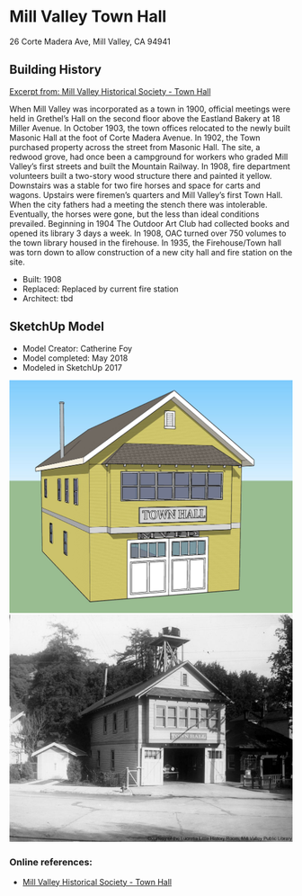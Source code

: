 # Mill Valley Town Hall
26 Corte Madera Ave, Mill Valley, CA 94941

## Building History
[Excerpt from: Mill Valley Historical Society - Town Hall](https://www.mvhistory.org/vignette-town-hall/)

When Mill Valley was incorporated as a town in 1900, official meetings were held in Grethel’s Hall on the second floor above the Eastland Bakery at 18 Miller Avenue.  In October 1903, the town offices relocated to the newly built Masonic Hall at the foot of Corte Madera Avenue. In 1902, the Town purchased property across the street from Masonic Hall. The site, a redwood grove, had once been a campground for workers who graded Mill Valley’s first streets and built the Mountain Railway.  In 1908, fire department volunteers built a two-story wood structure there and painted it yellow. Downstairs was a stable for two fire horses and space for carts and wagons. Upstairs were firemen’s quarters and Mill Valley’s first Town Hall.   When the city fathers had a meeting the stench there was intolerable. Eventually, the horses were gone, but the less than ideal conditions prevailed. Beginning in 1904 The Outdoor Art Club had collected books and opened its library 3 days a week. In 1908, OAC turned over 750 volumes to the town library housed in the firehouse. In 1935, the Firehouse/Town hall was torn down to allow construction of a new city hall and fire station on the site.



- Built: 1908
- Replaced: Replaced by current fire station
- Architect: tbd

## SketchUp Model
- Model Creator: Catherine Foy
- Model completed: May 2018
- Modeled in SketchUp 2017

![SketchUp model](https://github.com/TimeWalkOrg/building-mill-valley-ca-town-hall/blob/master/town-hall.jpg)
![1908 photo of Town Hall](https://github.com/TimeWalkOrg/building-mill-valley-ca-town-hall/blob/master/1908-town-hall.jpg)

### Online references:
- [Mill Valley Historical Society - Town Hall](https://www.mvhistory.org/vignette-town-hall/)
